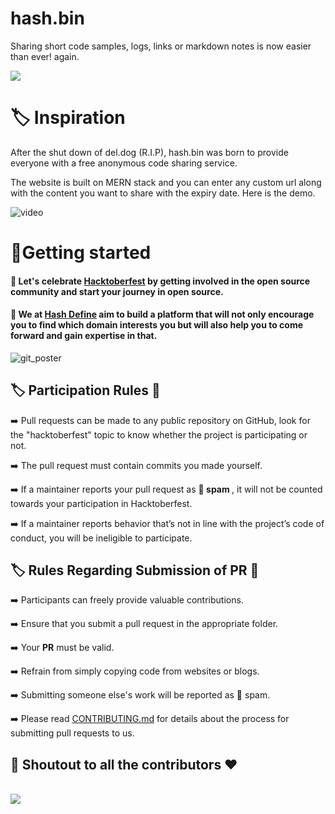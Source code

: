 # hash.bin

Sharing short code samples, logs, links or markdown notes is now easier than ever! again.

<img src="https://forthebadge.com/images/badges/built-with-love.svg">

# :label: Inspiration
After the shut down of del.dog (R.I.P), hash.bin was born to provide everyone with a free anonymous code sharing service.

The website is built on MERN stack and you can enter any custom url along with the content you want to share with the expiry date. Here is the demo. 

![video](https://user-images.githubusercontent.com/78612380/152390291-13ebf757-cc9c-4670-bf65-a32cbd89408c.gif)
<br />




<!-- <p align="center">
  <a><img src="https://qph.fs.quoracdn.net/main-qimg-82b7314fe96c4a2d8f3088207a4afd8d" alt="define" width="500"></a>
  <br>
  <br> -->



<!-- <p align="center">
  <a><img src="https://qph.fs.quoracdn.net/main-qimg-82b7314fe96c4a2d8f3088207a4afd8d" alt="define" width="500"></a>
  <br>
  <br> -->
  
# 🌟Getting started

#### :dart: Let's celebrate [Hacktoberfest](https://hacktoberfest.com/) by getting involved in the open source community and start your journey in open source.
#### :dart: We at   [Hash Define](https://hashdefinebpit.netlify.app) aim to build a platform that will not only encourage you to find which domain interests you but will also help you to come forward and gain expertise in that.


<p align="center">
  <!-- <img src="https://i.ibb.co/NxXxwHX/define-logo.jpg" alt="define-logo" border="0"></a> -->
  
![git_poster](https://github.com/RyBhrdwj/hash.bin/assets/95015767/7ed3dd41-b767-4402-8b33-a970ba048544)

</p>
    

## :label: Participation Rules 📝

➡️ Pull requests can be made to any public repository on GitHub, look for the "hacktoberfest" topic to know whether the project is participating or not.

➡️ The pull request must contain commits you made yourself.

➡️ If a maintainer reports your pull request as 🔴<b> spam </b>, it will not be counted towards your participation in Hacktoberfest.

➡️ If a maintainer reports behavior that’s not in line with the project’s code of conduct, you will be ineligible to participate.


##  :label:  Rules Regarding Submission of PR :bookmark:
➡️ Participants can freely provide valuable contributions.

➡️ Ensure that you submit a pull request in the appropriate folder.

➡️ Your <b>PR</b> must be valid.

➡️ Refrain from simply copying code from websites or blogs.

➡️ Submitting someone else's work will be reported as 🔴 spam.

➡️ Please read [CONTRIBUTING.md](/CONTRIBUTING.md) for details about the process for submitting pull requests to us.

 ## 	:game_die: Shoutout to all the contributors ❤️
 
<br />
<a href="https://github.com/hash-define-organization/hash.bin/contributors">
  <img src="https://contrib.rocks/image?repo=hash-define-organization/hash.bin" />
</a>
